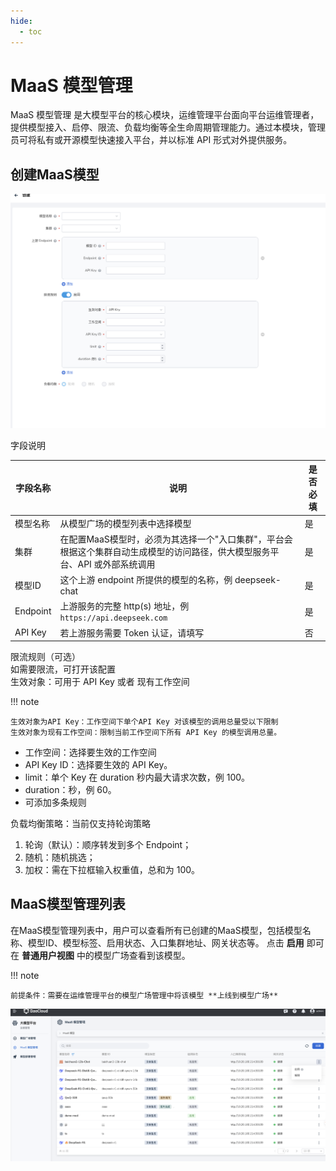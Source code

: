 ```yaml
---
hide:
  - toc
---
```


# MaaS 模型管理

MaaS 模型管理 是大模型平台的核心模块，运维管理平台面向平台运维管理者，提供模型接入、启停、限流、负载均衡等全生命周期管理能力。通过本模块，管理员可将私有或开源模型快速接入平台，并以标准 API 形式对外提供服务。

## 创建MaaS模型

![MaaS模型创建列表](images/maascreate.png)

字段说明

| 字段名称 | 说明 | 是否必填 |
|---------|------|---------|
| 模型名称 | 从模型广场的模型列表中选择模型 | 是 |
| 集群 | 在配置MaaS模型时，必须为其选择一个"入口集群"，平台会根据这个集群自动生成模型的访问路径，供大模型服务平台、API 或外部系统调用 | 是 |
| 模型ID | 这个上游 endpoint 所提供的模型的名称，例 deepseek-chat | 是 |
| Endpoint | 上游服务的完整 http(s) 地址，例 `https://api.deepseek.com` | 是 |
| API Key | 若上游服务需要 Token 认证，请填写 | 否 |

限流规则（可选）   
如需要限流，可打开该配置   
生效对象：可用于 API Key 或者 现有工作空间   

!!! note

    生效对象为API Key：工作空间下单个API Key 对该模型的调用总量受以下限制   
    生效对象为现有工作空间：限制当前工作空间下所有 API Key 的模型调用总量。    

- 工作空间：选择要生效的工作空间
- API Key ID：选择要生效的 API Key。
- limit：单个 Key 在 duration 秒内最大请求次数，例 100。
- duration：秒，例 60。
- 可添加多条规则

负载均衡策略：当前仅支持轮询策略     
1. 轮询（默认）：顺序转发到多个 Endpoint；   
2. 随机：随机挑选；   
3. 加权：需在下拉框输入权重值，总和为 100。   

## MaaS模型管理列表

在MaaS模型管理列表中，用户可以查看所有已创建的MaaS模型，包括模型名称、模型ID、模型标签、启用状态、入口集群地址、网关状态等。
点击 **启用** 即可在 **普通用户视图** 中的模型广场查看到该模型。

!!! note

    前提条件：需要在运维管理平台的模型广场管理中将该模型 **上线到模型广场**   

![MaaS模型管理列表](images/maaslist.png)